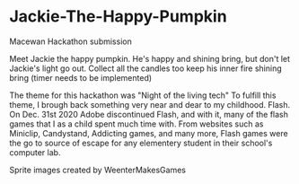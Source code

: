 # Jackie-The-Happy-Pumpkin
Macewan Hackathon submission 

Meet Jackie the happy pumpkin. He's happy and shining bring,
but don't let Jackie's light go out. Collect all the candles 
too keep his inner fire shining bring
(timer needs to be implemented)

The theme for this hackathon was "Night of the living tech"
To fulfill this theme, I brough back something very near
and dear to my childhood. Flash. On Dec. 31st 2020 Adobe 
discontinued Flash, and with it, many of the flash games
that I as a child spent much time with. From websites
such as Miniclip, Candystand, Addicting games, and many
more, Flash games were the go to source of escape for any
elementery student in their school's computer lab.

Sprite images created by WeenterMakesGames
